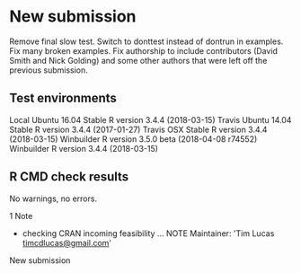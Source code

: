 # New submission

Remove final slow test.
Switch to donttest instead of dontrun in examples.
Fix many broken examples.
Fix authorship to include contributors (David Smith and Nick Golding) and 
  some other authors that were left off the previous submission.

## Test environments

Local Ubuntu 16.04 Stable R version 3.4.4 (2018-03-15)
Travis Ubuntu 14.04 Stable R version 3.4.4 (2017-01-27)
Travis OSX Stable R version 3.4.4 (2018-03-15)
Winbuilder R version 3.5.0 beta (2018-04-08 r74552)
Winbuilder R version 3.4.4 (2018-03-15)


## R CMD check results

No warnings, no errors.

1 Note
* checking CRAN incoming feasibility ... NOTE
Maintainer: 'Tim Lucas <timcdlucas@gmail.com>'

New submission

